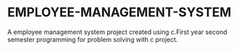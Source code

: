 # EMPLOYEE-MANAGEMENT-SYSTEM
A employee management system project created using c.First year second semester programming for problem solving with c project.
